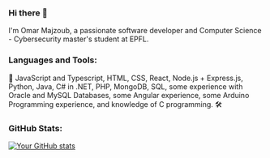 ### Hi there 👋

<!--
**osm-alt/osm-alt** is a ✨ _special_ ✨ repository because its `README.md` (this file) appears on your GitHub profile.

Here are some ideas to get you started:

- 🔭 I’m currently working on ...
- 🌱 I’m currently learning ...
- 👯 I’m looking to collaborate on ...
- 🤔 I’m looking for help with ...
- 💬 Ask me about ...
- 📫 How to reach me: ...
- 😄 Pronouns: ...
- ⚡ Fun fact: ...
-->

I'm Omar Majzoub, a passionate software developer and Computer Science - Cybersecurity master's student at EPFL.

### Languages and Tools:
🚀 JavaScript and Typescript, HTML, CSS, React, Node.js + Express.js,
Python, Java, C# in .NET, PHP, MongoDB, SQL, some experience with Oracle and MySQL Databases, some Angular experience, some Arduino Programming experience, and knowledge of C programming. 🛠️

### GitHub Stats:

[![Your GitHub stats](https://github-readme-stats.vercel.app/api?username=osm-alt)](https://github.com/anuraghazra/github-readme-stats)
